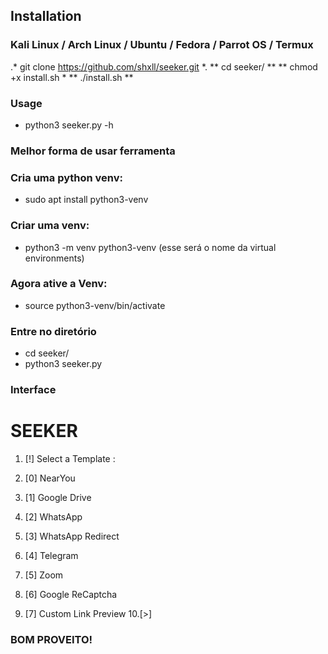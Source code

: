 ## Installation

### Kali Linux / Arch Linux / Ubuntu / Fedora / Parrot OS / Termux

.* git clone https://github.com/shxll/seeker.git *.
** cd seeker/ **
** chmod +x install.sh *
** ./install.sh **

### Usage

- python3 seeker.py -h

### Melhor forma de usar ferramenta 

### Cria uma python venv:
- sudo apt install python3-venv

### Criar uma venv:
- python3 -m venv python3-venv (esse será o nome da virtual environments)

### Agora ative a Venv:
- source python3-venv/bin/activate

### Entre no diretório
- cd seeker/
- python3 seeker.py

### Interface
# SEEKER

1. [!] Select a Template :

2. [0] NearYou
3. [1] Google Drive
4. [2] WhatsApp
5. [3] WhatsApp Redirect
6. [4] Telegram
7. [5] Zoom
8. [6] Google ReCaptcha
9. [7] Custom Link Preview
10.[>] 

### BOM PROVEITO!


